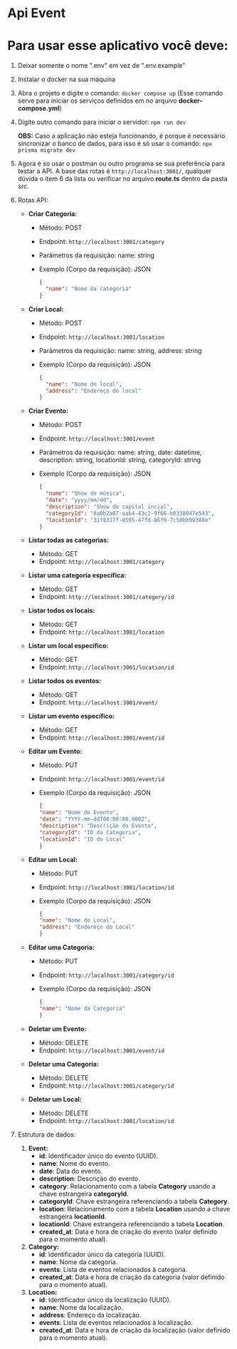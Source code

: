 # Api Event

# Para usar esse aplicativo você deve:

1. Deixar somente o nome ".env" em vez de ".env.example"
2. Instalar o docker na sua máquina
3. Abra o projeto e digite o comando: `docker compose up` (Esse comando serve para iniciar os serviços definidos em no arquivo **docker-compose.yml**)
4. Digite outro comando para iniciar o servidor: `npm run dev`
    
    **OBS:** Caso a aplicação não esteja funcionando, é porque é necessário sincronizar o banco de dados, para isso é só usar o comando: `npx prisma migrate dev`
    
5. Agora é so usar o postman ou outro programa se sua preferência para testar a API. A base das rotas é `http://localhost:3001/`, qualquer dúvida o item 6 da lista ou verificar no arquivo **route.ts** dentro da pasta src.
6. Rotas API:
    - **Criar Categoria:**
        - Método: POST
        - Endpoint: `http://localhost:3001/category`
        - Parâmetros da requisição: name: string
        - Exemplo (Corpo da requisição): JSON
            
            ```json
            {
              "name": "Nome da categoria"
            }
            ```
            
    - **Criar Local:**
        - Método: POST
        - Endpoint: `http://localhost:3001/location`
        - Parâmetros da requisição: name: string, address: string
        - Exemplo (Corpo da requisição): JSON
            
            ```json
            {
              "name": "Nome do local",
              "address": "Endereço do local"
            }
            ```
            
    - **Criar Evento:**
        - Método: POST
        - Endpoint: `http://localhost:3001/event`
        - Parâmetros da requisição: name: string, date: datetime, description: string, locationId: string, categoryId: string
        - Exemplo (Corpo da requisição): JSON
            
            ```json
            {
              "name": "Show de música",
              "date": "yyyy/mm/dd",
              "description": "Show do capital incial",
              "categoryId": "8a0b2a87-aab4-43c2-9f66-b0338047e543",
              "locationId": "31f8317f-0595-47fd-86f9-7c50bb99380e"
            }
            ```
            
    - **Listar todas as categorias:**
        - Método: GET
        - Endpoint: `http://localhost:3001/category`
    - **Listar uma categoria específica:**
        - Método: GET
        - Endpoint: `http://localhost:3001/category/id`
    - **Listar todos os locais:**
        - Método: GET
        - Endpoint: `http://localhost:3001/location`
    - **Listar um local específico:**
        - Método: GET
        - Endpoint: `http://localhost:3001/location/id`
    - **Listar todos os eventos:**
        - Método: GET
        - Endpoint: `http://localhost:3001/event/`
    - **Listar um evento específico:**
        - Método: GET
        - Endpoint: `http://localhost:3001/event/id`
    - **Editar um Evento:**
        - Método: PUT
        - Endpoint: `http://localhost:3001/event/id`
        - Exemplo (Corpo da requisição): JSON
            
            ```json
            {
            "name": "Nome do Evento",
            "date": "YYYY-mm-ddT00:00:00.000Z",
            "description": "Descrição do Evento",
            "categoryId": "ID da Categoria",
            "locationId": "ID do Local"
            }
            ```
            
    - **Editar um Local:**
        - Método: PUT
        - Endpoint: `http://localhost:3001/location/id`
        - Exemplo (Corpo da requisição): JSON
            
            ```json
            {
            "name": "Nome do Local",
            "address": "Endereço do Local"
            }
            ```
            
    - **Editar uma Categoria:**
        - Método: PUT
        - Endpoint: `http://localhost:3001/category/id`
        - Exemplo (Corpo da requisição): JSON
            
            ```json
            {
            "name": "Nome da Categoria"
            }
            ```
            
    - **Deletar um Evento:**
        - Método: DELETE
        - Endpoint: `http://localhost:3001/event/id`
    - **Deletar uma Categoria:**
        - Método: DELETE
        - Endpoint: `http://localhost:3001/category/id`
    - **Deletar um Local:**
        - Método: DELETE
        - Endpoint: `http://localhost:3001/location/id`
7. Estrutura de dados:
    1. **Event:**
        - **id**: Identificador único do evento (UUID).
        - **name**: Nome do evento.
        - **date**: Data do evento.
        - **description**: Descrição do evento.
        - **category**: Relacionamento com a tabela **Category** usando a chave estrangeira **categoryId**.
        - **categoryId**: Chave estrangeira referenciando a tabela **Category**.
        - **location**: Relacionamento com a tabela **Location** usando a chave estrangeira **locationId**.
        - **locationId**: Chave estrangeira referenciando a tabela **Location**.
        - **created_at**: Data e hora de criação do evento (valor definido para o momento atual).
    2. **Category:**
        - **id**: Identificador único da categoria (UUID).
        - **name**: Nome da categoria.
        - **events**: Lista de eventos relacionados à categoria.
        - **created_at**: Data e hora de criação da categoria (valor definido para o momento atual).
    3. **Location:**
        - **id**: Identificador único da localização (UUID).
        - **name**: Nome da localização.
        - **address**: Endereço da localização.
        - **events**: Lista de eventos relacionados à localização.
        - **created_at**: Data e hora de criação da localização (valor definido para o momento atual).